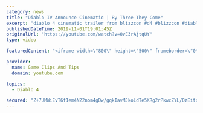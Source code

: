 ```yaml
---
category: news
title: "Diablo IV Announce Cinematic | By Three They Come"
excerpt: "diablo 4 cinematic trailer from blizzcon #d4 #blizzcon #diablo."
publishedDateTime: 2019-11-01T19:01:45Z
originalUrl: "https://youtube.com/watch?v=0vE3rAjtqUY"
type: video

featuredContent: "<iframe width=\"800\" height=\"500\" frameborder=\"0\" src=\"https://www.youtube.com/embed/0vE3rAjtqUY\" allow=\"accelerometer; autoplay; encrypted-media; gyroscope; picture-in-picture\" allowfullscreen></iframe>"

provider:
  name: Game Clips And Tips
  domain: youtube.com

topics:
  - Diablo 4

secured: "Z+7UMWiEvT6f1em4N22nom4gDw/gqkIavMJkoLdTe5KRg2rPkwcZYL/QzEitqzuJ9/7Nk0mriEtkm9Y7NJQrS5vGYYihARzazNCV8zbhpNCQQPodp3fD3mlempHKg+X29IvK4vAgVeZQWXZ2nbdx19hCsJbRYcBQ++Pn6onTB2NqZBZ0qh57xFhJ96G/hs42Mqncl/BQYRKwIKTA3jTavAxsjwZt88Wiwe9qngEHeLMu8EGsFqcNbJD1WDMHfOQ7wKG4bGPOM4jXGMGl5qQ9L8/wdJWfUcyLheFTdNszQwD5ihyX/fHScxh+Tvg1jQ3ETuHysVPniCmaOKdDLE7yaqZ5DTf8cQVTB5jeJRzZN2WI4vd0etMYFTh6tbuiaHuMrggY5v7U2ascu1WEc3X5DQ==;n38ADZZ+nU3Zbm/q8VoNMA=="
---
```


